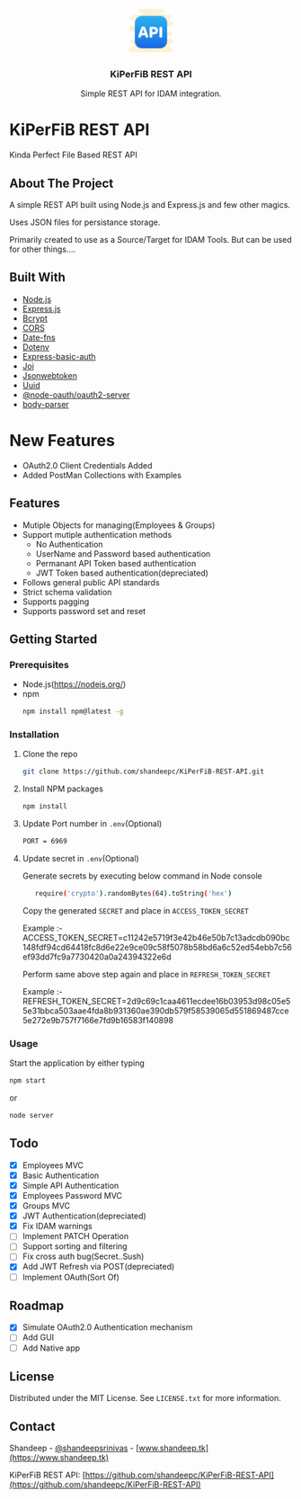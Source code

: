 <br />
<div align="center">
  <a href="https://github.com/shandeepc/KiPerFiB-REST-API/">
    <img src="favicon.ico" alt="Logo" width="80" height="80">
  </a>

  <h3 align="center">KiPerFiB REST API</h3>

  <p align="center">
    Simple REST API for IDAM integration.
  </p>
</div>


# KiPerFiB REST API
Kinda Perfect File Based REST API

## About The Project

A simple REST API built using Node.js and Express.js and few other magics.

Uses JSON files for persistance storage.

Primarily created to use as a Source/Target for IDAM Tools. But can be used for other things....

## Built With

* [Node.js](https://nodejs.org/)
* [Express.js](https://expressjs.com/)
* [Bcrypt](https://www.npmjs.com/package/bcrypt)
* [CORS](https://www.npmjs.com/package/cors)
* [Date-fns](https://www.npmjs.com/package/date-fns)
* [Dotenv](https://www.npmjs.com/package/dotenv)
* [Express-basic-auth](https://www.npmjs.com/package/express-basic-auth)
* [Joi](https://www.npmjs.com/package/joi)
* [Jsonwebtoken](https://www.npmjs.com/package/jsonwebtoken)
* [Uuid](https://www.npmjs.com/package/uuid)
* [@node-oauth/oauth2-server](https://www.npmjs.com/package/@node-oauth/oauth2-server)
* [body-parser](https://www.npmjs.com/package/body-parser)

# New Features
* OAuth2.0 Client Credentials Added
* Added PostMan Collections with Examples
## Features
* Mutiple Objects for managing(Employees & Groups)
* Support mutiple authentication methods
    * No Authentication
    * UserName and Password based authentication
    * Permanant API Token based authentication
    * JWT Token based authentication(depreciated)
* Follows general public API standards
* Strict schema validation
* Supports pagging
* Supports password set and reset

## Getting Started

### Prerequisites

* Node.js(https://nodejs.org/)
* npm
  ```sh
  npm install npm@latest -g
  ```

### Installation

1. Clone the repo
   ```sh
   git clone https://github.com/shandeepc/KiPerFiB-REST-API.git
   ```
3. Install NPM packages
   ```sh
   npm install
   ```
4. Update Port number in `.env`(Optional)
   ```sh
   PORT = 6969
   ```
5.  Update secret in `.env`(Optional)
      
      Generate secrets by executing below command in Node console
      ```sh
         require('crypto').randomBytes(64).toString('hex')
      ```
      Copy the generated `SECRET` and place in `ACCESS_TOKEN_SECRET`
   
      Example :-
      ACCESS_TOKEN_SECRET=c11242e5719f3e42b46e50b7c13adcdb090bc148fdf94cd64418fc8d6e22e9ce09c58f5078b58bd6a6c52ed54ebb7c56ef93dd7fc9a7730420a0a24394322e6d
    
      Perform same above step again and place in `REFRESH_TOKEN_SECRET`
   
      Example :-
      REFRESH_TOKEN_SECRET=2d9c69c1caa4611ecdee16b03953d98c05e55e31bbca503aae4fda8b931360ae390db579f58539065d551869487cce5e272e9b757f7166e7fd9b16583f140898

### Usage

Start the application by either typing
   ```sh
   npm start
   ```
or
   ```sh
   node server
   ```

## Todo

- [x] Employees MVC
- [x] Basic Authentication
- [x] Simple API Authentication
- [x] Employees Password MVC
- [x] Groups MVC
- [x] JWT Authentication(depreciated)
- [x] Fix IDAM warnings
- [ ] Implement PATCH Operation
- [ ] Support sorting and filtering
- [ ] Fix cross auth bug(Secret..Sush)
- [x] Add JWT Refresh via POST(depreciated)
- [ ] Implement OAuth(Sort Of)

## Roadmap

- [x] Simulate OAuth2.0 Authentication mechanism
- [ ] Add GUI
- [ ] Add Native app

## License

Distributed under the MIT License. See `LICENSE.txt` for more information.

## Contact

Shandeep - [@shandeepsrinivas](https://www.linkedin.com/in/shandeepsrinivas/) - [www.shandeep.tk](https://www.shandeep.tk)


KiPerFiB REST API: [https://github.com/shandeepc/KiPerFiB-REST-API](https://github.com/shandeepc/KiPerFiB-REST-API)

